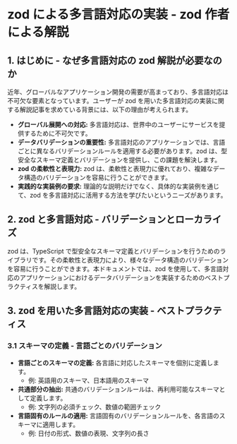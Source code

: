 # zod による多言語対応の実装 - zod 作者による解説

## 1. はじめに - なぜ多言語対応の zod 解説が必要なのか

近年、グローバルなアプリケーション開発の需要が高まっており、多言語対応は不可欠な要素となっています。ユーザーが zod を用いた多言語対応の実装に関する解説記事を求めている背景には、以下の理由が考えられます。

*   **グローバル展開への対応:** 多言語対応は、世界中のユーザーにサービスを提供するために不可欠です。
*   **データバリデーションの重要性:** 多言語対応のアプリケーションでは、言語ごとに異なるバリデーションルールを適用する必要があります。zod は、型安全なスキーマ定義とバリデーションを提供し、この課題を解決します。
*   **zod の柔軟性と表現力:** zod は、柔軟性と表現力に優れており、複雑なデータ構造のバリデーションを容易に行うことができます。
*   **実践的な実装例の要求:** 理論的な説明だけでなく、具体的な実装例を通じて、zod を多言語対応に活用する方法を学びたいというニーズがあります。

## 2. zod と多言語対応 - バリデーションとローカライズ

zod は、TypeScript で型安全なスキーマ定義とバリデーションを行うためのライブラリです。その柔軟性と表現力により、様々なデータ構造のバリデーションを容易に行うことができます。本ドキュメントでは、zod を使用して、多言語対応のアプリケーションにおけるデータバリデーションを実装するためのベストプラクティスを解説します。

## 3. zod を用いた多言語対応の実装 - ベストプラクティス

### 3.1 スキーマの定義 - 言語ごとのバリデーション

*   **言語ごとのスキーマの定義:** 各言語に対応したスキーマを個別に定義します。
    *   例: 英語用のスキーマ、日本語用のスキーマ
*   **共通部分の抽出:** 共通のバリデーションルールは、再利用可能なスキーマとして定義します。
    *   例: 文字列の必須チェック、数値の範囲チェック
*   **言語固有のルールの適用:** 言語固有のバリデーションルールを、各言語のスキーマに適用します。
    *   例: 日付の形式、数値の表現、文字列の長さ
